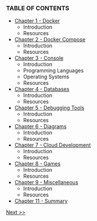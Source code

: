 ### TABLE OF CONTENTS

* [Chapter 1 - Docker](010-chapter-01.md)
  * Introduction
  * Resources
* [Chapter 2 - Docker Compose](020-chapter-02.md)
  * Introduction
  * Resources
* [Chapter 3 - Console](030-chapter-03.md)
  * Introduction
  * Programming Languages
  * Operating Systems
  * Resources
* [Chapter 4 - Databases](040-chapter-04.md)
  * Introduction
  * Resources
* [Chapter 5 - Debugging Tools](050-chapter-05.md)
  * Introduction
  * Resources
* [Chapter 6 - Diagrams](060-chapter-06.md)
  * Introduction
  * Resources
* [Chapter 7 - Cloud Development](070-chapter-07.md)
  * Introduction
  * Resources
* [Chapter 8 - Games](080-chapter-08.md)
  * Introduction
  * Resources
* [Chapter 9 - Miscellaneous](090-chapter-09.md)
  * Introduction
  * Resources
* [Chapter 11 - Summary](110-chapter-11.md)

[Next >>](010-chapter-01.md)
